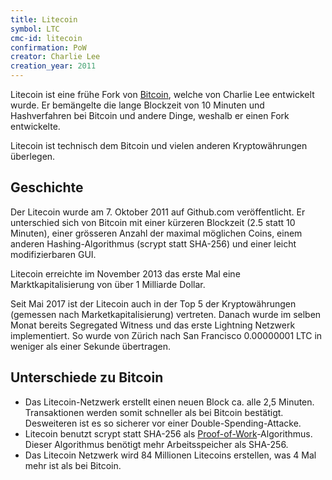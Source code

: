 ```yaml
---
title: Litecoin
symbol: LTC
cmc-id: litecoin
confirmation: PoW
creator: Charlie Lee
creation_year: 2011
---
```

Litecoin ist eine frühe Fork von [Bitcoin](/waehrung/btc), welche von Charlie Lee entwickelt wurde. Er bemängelte die lange Blockzeit von 10 Minuten und Hashverfahren bei Bitcoin und andere Dinge, weshalb er einen Fork entwickelte.

Litecoin ist technisch dem Bitcoin und vielen anderen Kryptowährungen überlegen.

## Geschichte
Der Litecoin wurde am 7. Oktober 2011 auf Github.com veröffentlicht. Er unterschied sich von Bitcoin mit einer kürzeren Blockzeit (2.5 statt 10 Minuten), einer grösseren Anzahl der maximal möglichen Coins, einem anderen Hashing-Algorithmus (scrypt statt SHA-256) und einer leicht modifizierbaren GUI.

Litecoin erreichte im November 2013 das erste Mal eine Marktkapitalisierung von über 1 Milliarde Dollar.

Seit Mai 2017 ist der Litecoin auch in der Top 5 der Kryptowährungen (gemessen nach Marketkapitalisierung) vertreten. Danach wurde im selben Monat bereits Segregated Witness und das erste Lightning Netzwerk implementiert. So wurde von Zürich nach San Francisco 0.00000001 LTC in weniger als einer Sekunde übertragen.

## Unterschiede zu Bitcoin

 * Das Litecoin-Netzwerk erstellt einen neuen Block ca. alle 2,5 Minuten. Transaktionen werden somit schneller als bei Bitcoin bestätigt. Desweiteren ist es so sicherer vor einer Double-Spending-Attacke.
 * Litecoin benutzt scrypt statt SHA-256 als [Proof-of-Work](/glossar/proof-of-work/)-Algorithmus. Dieser Algorithmus benötigt mehr Arbeitsspeicher als SHA-256.
 * Das Litecoin Netzwerk wird 84 Millionen Litecoins erstellen, was 4 Mal mehr ist als bei Bitcoin.